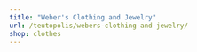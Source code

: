 ```yaml
---
title: "Weber's Clothing and Jewelry"
url: /teutopolis/webers-clothing-and-jewelry/
shop: clothes
---
```

